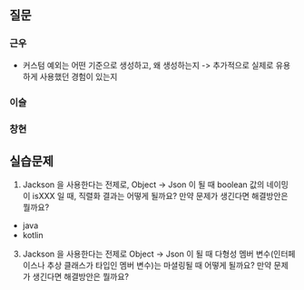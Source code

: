 ## 질문
### 근우
- 커스텀 예외는 어떤 기준으로 생성하고, 왜 생성하는지 -> 추가적으로 실제로 유용하게 사용했던 경험이 있는지

### 이슬


### 창현


## 실습문제
1. Jackson 을 사용한다는 전제로, Object → Json 이 될 때 boolean 값의 네이밍이 isXXX 일 때, 직렬화 결과는 어떻게 될까요? 만약 문제가 생긴다면 해결방안은 뭘까요?
  - java
  - kotlin

3. Jackson 을 사용한다는 전제로 Object → Json 이 될 때 다형성 멤버 변수(인터페이스나 추상 클래스가 타입인 멤버 변수)는 마셜링될 때 어떻게 될까요? 만약 문제가 생긴다면 해결방안은 뭘까요?
